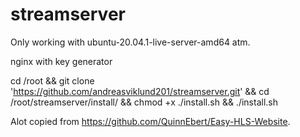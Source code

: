 # streamserver
Only working with ubuntu-20.04.1-live-server-amd64 atm.

nginx with key generator

cd /root && git clone 'https://github.com/andreasviklund201/streamserver.git' && cd /root/streamserver/install/ && chmod +x ./install.sh && ./install.sh

Alot copied from https://github.com/QuinnEbert/Easy-HLS-Website.
